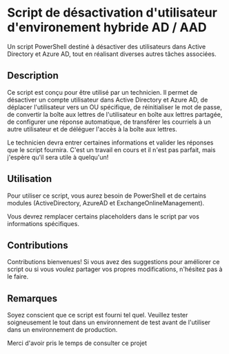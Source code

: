 # Script de désactivation d'utilisateur d'environement hybride AD / AAD

Un script PowerShell destiné à désactiver des utilisateurs dans Active Directory et Azure AD, tout en réalisant diverses autres tâches associées.

## Description

Ce script est conçu pour être utilisé par un technicien. Il permet de désactiver un compte utilisateur dans Active Directory et Azure AD, de déplacer l'utilisateur vers un OU spécifique, de réinitialiser le mot de passe, de convertir la boîte aux lettres de l'utilisateur en boîte aux lettres partagée, de configurer une réponse automatique, de transférer les courriels à un autre utilisateur et de déléguer l'accès à la boîte aux lettres.

Le technicien devra entrer certaines informations et valider les réponses que le script fournira. C'est un travail en cours et il n'est pas parfait, mais j'espère qu'il sera utile à quelqu'un!

## Utilisation

Pour utiliser ce script, vous aurez besoin de PowerShell et de certains modules (ActiveDirectory, AzureAD et ExchangeOnlineManagement).

Vous devrez remplacer certains placeholders dans le script par vos informations spécifiques.

## Contributions

Contributions bienvenues! Si vous avez des suggestions pour améliorer ce script ou si vous voulez partager vos propres modifications, n'hésitez pas à le faire.

## Remarques

Soyez conscient que ce script est fourni tel quel. Veuillez tester soigneusement le tout dans un environnement de test avant de l'utiliser dans un environnement de production.

Merci d'avoir pris le temps de consulter ce projet
